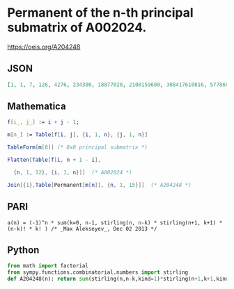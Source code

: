 # Permanent of the n\-th principal submatrix of A002024\.
https://oeis.org/A204248
## JSON
```JSON
[1, 1, 7, 126, 4276, 234300, 18877020, 2100159600, 308417610816, 57786899446080, 13452134426136000, 3808606484711952000, 1288711254432792833280, 513583129024901529834240, 238093035025913233419052800, 127039392937347095305900800000, 77298350216325487808699492352000]
```
## Mathematica
```Mathematica
f[i_, j_] := i + j - 1;
```
```Mathematica
m[n_] := Table[f[i, j], {i, 1, n}, {j, 1, n}]
```
```Mathematica
TableForm[m[8]] (* 8x8 principal submatrix *)
```
```Mathematica
Flatten[Table[f[i, n + 1 - i],
```
```Mathematica
  {n, 1, 12}, {i, 1, n}]]  (* A002024 *)
```
```Mathematica
Join[{1},Table[Permanent[m[n]], {n, 1, 15}]]  (* A204248 *)
```
## PARI
```PARI
a(n) = (-1)^n * sum(k=0, n-1, stirling(n, n-k) * stirling(n+1, k+1) * (n-k)! * k! ) /* _Max Alekseyev_, Dec 02 2013 */
```
## Python
```Python
from math import factorial
from sympy.functions.combinatorial.numbers import stirling
def A204248(n): return sum(stirling(n,n-k,kind=1)*stirling(n+1,k+1,kind=1)*factorial(n-k)*factorial(k) for k in range(n)) if n else 1 # _Chai Wah Wu_, Oct 16 2022
```
